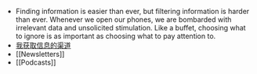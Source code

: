 - Finding information is easier than ever, but filtering information is harder than ever. Whenever we open our phones, we are bombarded with irrelevant data and unsolicited stimulation. Like a buffet, choosing what to ignore is as important as choosing what to pay attention to.
- [我获取信息的渠道](https://geekplux.com/posts/the-ways-to-get-information)
- [[Newsletters]]
- [[Podcasts]]